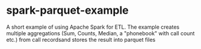 spark-parquet-example
=====================

A short example of using Apache Spark for ETL. 
The example creates multiple aggregations (Sum, Counts, Median, a "phonebook" with call count etc.) from call recordsand stores the result into parquet files
